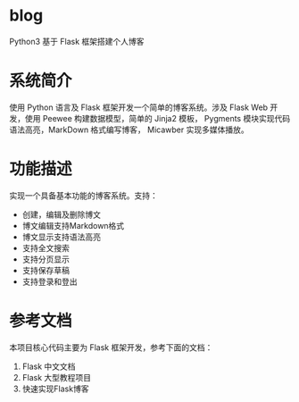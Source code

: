 # blog
Python3 基于 Flask 框架搭建个人博客

# 系统简介
使用 Python 语言及 Flask 框架开发一个简单的博客系统。涉及 Flask Web 开发，使用 Peewee 构建数据模型，简单的 Jinja2 模板， Pygments 模块实现代码语法高亮，MarkDown 格式编写博客， Micawber 实现多媒体播放。

# 功能描述
实现一个具备基本功能的博客系统。支持：
- 创建，编辑及删除博文
- 博文编辑支持Markdown格式
- 博文显示支持语法高亮
- 支持全文搜索
- 支持分页显示
- 支持保存草稿
- 支持登录和登出

# 参考文档
本项目核心代码主要为 Flask 框架开发，参考下面的文档：
1. Flask 中文文档
2. Flask 大型教程项目
3. 快速实现Flask博客
